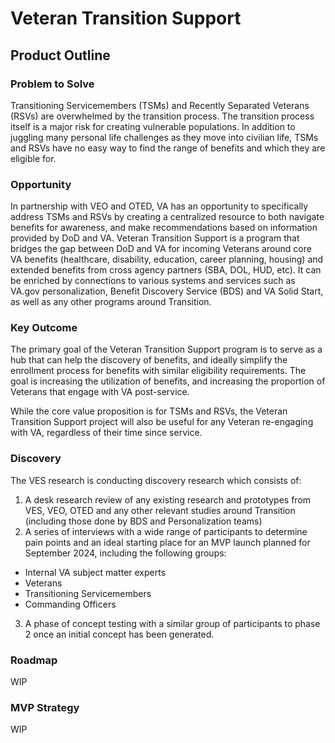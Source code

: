 # Veteran Transition Support
## Product Outline

### Problem to Solve
Transitioning Servicemembers (TSMs) and Recently Separated Veterans (RSVs) are overwhelmed by the transition process. The transition process itself is a major risk for creating vulnerable populations. In addition to juggling many personal life challenges as they move into civilian life, TSMs and RSVs have no easy way to find the range of benefits and which they are eligible for. 

### Opportunity
In partnership with VEO and OTED, VA has an opportunity to specifically address TSMs and RSVs by creating a centralized resource to both navigate benefits for awareness, and make recommendations based on information provided by DoD and VA. Veteran Transition Support is a program that bridges the gap between DoD and VA for incoming Veterans around core VA benefits (healthcare, disability, education, career planning, housing) and extended benefits from cross agency partners (SBA, DOL, HUD, etc). It can be enriched by connections to various systems and services such as VA.gov personalization, Benefit Discovery Service (BDS) and VA Solid Start, as well as any other programs around Transition. 

### Key Outcome
The primary goal of the Veteran Transition Support program is to serve as a hub that can help the discovery of benefits, and ideally simplify the enrollment process for benefits with similar eligibility requirements. The goal is increasing the utilization of benefits, and increasing the proportion of Veterans that engage with VA post-service. 

While the core value proposition is for TSMs and RSVs, the Veteran Transition Support project will also be useful for any Veteran re-engaging with VA, regardless of their time since service. 

### Discovery

The VES research is conducting discovery research which consists of: 
1. A desk research review of any existing research and prototypes from VES, VEO, OTED and any other relevant studies around Transition (including those done by BDS and Personalization teams) 
2. A series of interviews with a wide range of participants to determine pain points and an ideal starting place for an MVP launch planned for September 2024, including the following groups: 
+ Internal VA subject matter experts
+ Veterans
+ Transitioning Servicemembers
+ Commanding Officers 
3. A phase of concept testing with a similar group of participants to phase 2 once an initial concept has been generated.

  ### Roadmap
  WIP

  ### MVP Strategy
  WIP

